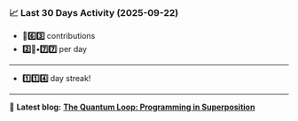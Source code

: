 <!--START_STATS-->
### 📈 Last 30 Days Activity (2025-09-22)  
- **🎱6️⃣3️⃣** contributions  
- **2️⃣🎱•7️⃣7️⃣** per day
---
- **1️⃣1️⃣4️⃣** day streak!
---
📝 **Latest blog:** [**The Quantum Loop: Programming in Superposition**](https://andriak.com/blog/quantum-loop)
<!--END_STATS-->
